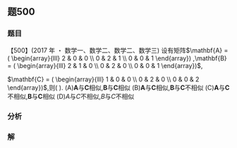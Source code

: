 ## 题500
### 题目
【500】(2017 年 ・ 数学一、数学二、数学二、数学三) 设有矩阵$\mathbf{A} = ( \begin{array}{lll} 2 & 0 & 0 \\  0 & 2 & 1 \\  0 & 0 & 1 \end{array}) ,\mathbf{B} = ( \begin{array}{lll} 2 & 1 & 0 \\  0 & 2 & 0 \\  0 & 0 & 1 \end{array})$,

$\mathbf{C} = ( \begin{array}{lll} 1 & 0 & 0 \\  0 & 2 & 0 \\  0 & 0 & 2 \end{array})$,则( ). (A)$\mathbf{A}$与$\mathbf{C}$相似,$\mathbf{B}$与$\mathbf{C}$相似 (B)$\mathbf{A}$与$\mathbf{C}$相似,$\mathbf{B}$与$\mathbf{C}$不相似 (C)$\mathbf{A}$与$\mathbf{C}$不相似,$\mathbf{B}$与$\mathbf{C}$相似 (D)$A$与$C$不相似,$B$与$C$不相似
### 分析

### 解